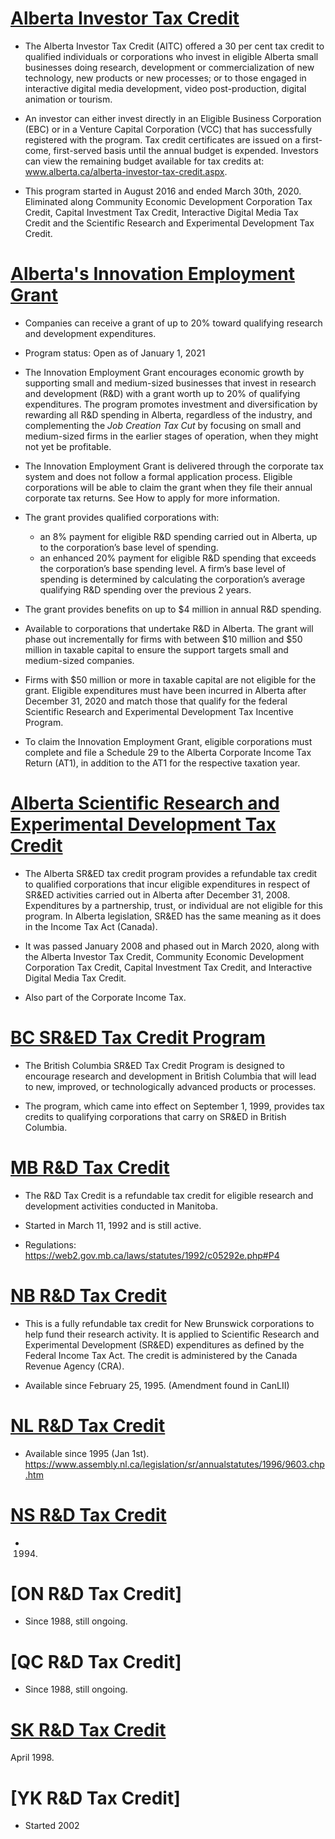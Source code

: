 # [Alberta Investor Tax Credit](https://www.alberta.ca/alberta-investor-tax-credit)

-   The Alberta Investor Tax Credit (AITC) offered a 30 per cent tax credit to qualified individuals or corporations who invest in eligible Alberta small businesses doing research, development or commercialization of new technology, new products or new processes; or to those engaged in interactive digital media development, video post-production, digital animation or tourism.

-   An investor can either invest directly in an Eligible Business Corporation (EBC) or in a Venture Capital Corporation (VCC) that has successfully registered with the program. Tax credit certificates are issued on a first-come, first-served basis until the annual budget is expended. Investors can view the remaining budget available for tax credits at: www.alberta.ca/alberta-investor-tax-credit.aspx.

-   This program started in August 2016 and ended March 30th, 2020. Eliminated along Community Economic Development Corporation Tax Credit, Capital Investment Tax Credit, Interactive Digital Media Tax Credit and the Scientific Research and Experimental Development Tax Credit.

# [Alberta's Innovation Employment Grant](https://www.alberta.ca/innovation-employment-grant)

-   Companies can receive a grant of up to 20% toward qualifying research and development expenditures.

-   Program status: Open as of January 1, 2021

-   The Innovation Employment Grant encourages economic growth by supporting small and medium-sized businesses that invest in research and development (R&D) with a grant worth up to 20% of qualifying expenditures. The program promotes investment and diversification by rewarding all R&D spending in Alberta, regardless of the industry, and complementing the *Job Creation Tax Cut* by focusing on small and medium-sized firms in the earlier stages of operation, when they might not yet be profitable.

-   The Innovation Employment Grant is delivered through the corporate tax system and does not follow a formal application process. Eligible corporations will be able to claim the grant when they file their annual corporate tax returns. See How to apply for more information.

-   The grant provides qualified corporations with:

    -   an 8% payment for eligible R&D spending carried out in Alberta, up to the corporation’s base level of spending.
    -   an enhanced 20% payment for eligible R&D spending that exceeds the corporation’s base spending level. A firm’s base level of spending is determined by calculating the corporation’s average qualifying R&D spending over the previous 2 years.

-   The grant provides benefits on up to \$4 million in annual R&D spending.

-   Available to corporations that undertake R&D in Alberta. The grant will phase out incrementally for firms with between \$10 million and \$50 million in taxable capital to ensure the support targets small and medium-sized companies.

-   Firms with \$50 million or more in taxable capital are not eligible for the grant. Eligible expenditures must have been incurred in Alberta after December 31, 2020 and match those that qualify for the federal Scientific Research and Experimental Development Tax Incentive Program.

-   To claim the Innovation Employment Grant, eligible corporations must complete and file a Schedule 29 to the Alberta Corporate Income Tax Return (AT1), in addition to the AT1 for the respective taxation year.

# [Alberta Scientific Research and Experimental Development Tax Credit](https://open.alberta.ca/publications/corporate-income-tax-information-circular-sred-1-alberta-sred-tax-credit)

-   The Alberta SR&ED tax credit program provides a refundable tax credit to qualified corporations that incur eligible expenditures in respect of SR&ED activities carried out in Alberta after December 31, 2008. Expenditures by a partnership, trust, or individual are not eligible for this program. In Alberta legislation, SR&ED has the same meaning as it does in the Income Tax Act (Canada).

-   It was passed January 2008 and phased out in March 2020, along with the Alberta Investor Tax Credit, Community Economic Development Corporation Tax Credit, Capital Investment Tax Credit, and Interactive Digital Media Tax Credit.

-   Also part of the Corporate Income Tax.

# [BC SR&ED Tax Credit Program](https://www2.gov.bc.ca/gov/content/taxes/income-taxes/corporate/credits/scientific-research-development)

- The British Columbia SR&ED Tax Credit Program is designed to encourage research and development in British Columbia that will lead to new, improved, or technologically advanced products or processes. 

- The program, which came into effect on September 1, 1999, provides tax credits to qualifying corporations that carry on SR&ED in British Columbia.

# [MB R&D Tax Credit](https://www.gov.mb.ca/finance/business/print,ccredits.html)

-   The R&D Tax Credit is a refundable tax credit for eligible research and development activities conducted in Manitoba. 

- Started in March 11, 1992 and is still active.

- Regulations: https://web2.gov.mb.ca/laws/statutes/1992/c05292e.php#P4

# [NB R&D Tax Credit](https://www2.gnb.ca/content/gnb/en/services/services_renderer.4676.Tax_Credits_-_Research_and_Development_Tax_Credit.html)

- This is a fully refundable tax credit for New Brunswick corporations to help fund their research activity. It is applied to Scientific Research and Experimental Development (SR&ED) expenditures as defined by the Federal Income Tax Act. The credit is administered by the Canada Revenue Agency (CRA).

- Available since February 25, 1995. (Amendment found in CanLII)

# [NL R&D Tax Credit](https://www.gov.nl.ca/fin/tax-programs-incentives/business/scientificresearch/)

- Available since 1995 (Jan 1st). https://www.assembly.nl.ca/legislation/sr/annualstatutes/1996/9603.chp.htm

# [NS R&D Tax Credit](https://novascotia.ca/finance/en/home/taxation/tax101/businesstax/corporateincometax/researchanddevelopmenttax.aspx.html)

- 1994. 

# [ON R&D Tax Credit]

- Since 1988, still ongoing.

# [QC R&D Tax Credit] 

- Since 1988, still ongoing.

# [SK R&D Tax Credit](https://www.saskatchewan.ca/business/taxes-licensing-and-reporting/tax-credits/research-and-development-tax-credit)

April 1998. 

# [YK R&D Tax Credit]

- Started 2002